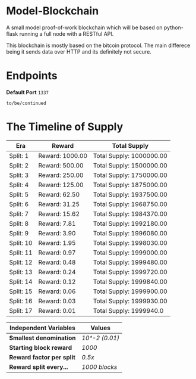 # Model-Blockchain
A small model proof-of-work blockchain which will be based on python-flask running a full node with a RESTful API. 

This blockchain is mostly based on the bitcoin protocol. The main differece being it sends data over HTTP and its definitely not secure. 

# Endpoints
**Default Port** ```1337```

```to/be/continued```

# The Timeline of Supply

| Era | Reward | Total Supply |
|-----|--------|--------------|
| Split: 1 | Reward: 1000.00 | Total Supply: 1000000.00 |
| Split: 2 | Reward: 500.00 | Total Supply: 1500000.00 |
| Split: 3 | Reward: 250.00 | Total Supply: 1750000.00 |
| Split: 4 | Reward: 125.00 | Total Supply: 1875000.00 |
| Split: 5 | Reward: 62.50 | Total Supply: 1937500.00 |
| Split: 6 | Reward: 31.25 | Total Supply: 1968750.00 |
| Split: 7 | Reward: 15.62 | Total Supply: 1984370.00 |
| Split: 8 | Reward: 7.81 | Total Supply: 1992180.00 |
| Split: 9 | Reward: 3.90 | Total Supply: 1996080.00 |
| Split: 10 | Reward: 1.95 | Total Supply: 1998030.00 |
| Split: 11 | Reward: 0.97 | Total Supply: 1999000.00 |
| Split: 12 | Reward: 0.48 | Total Supply: 1999480.00 |
| Split: 13 | Reward: 0.24 | Total Supply: 1999720.00 |
| Split: 14 | Reward: 0.12 | Total Supply: 1999840.00 |
| Split: 15 | Reward: 0.06 | Total Supply: 1999900.00 |
| Split: 16 | Reward: 0.03 | Total Supply: 1999930.00 |
| Split: 17 | Reward: 0.01 | Total Supply: 1999940.0 |

| Independent Variables | Values |                    
|-----------------------|--------|                     
| **Smallest denomination** | *10^-2 (0.01)* | 
| **Starting block reward** | *1000* |
| **Reward factor per split** | *0.5x* |
| **Reward split every...** | *1000 blocks* |
